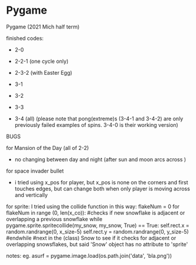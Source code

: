 # Pygame
Pygame (2021 Mich half term)

finished codes:
- 2-0
- 2-2-1 (one cycle only)
- 2-3-2 (with Easter Egg)

- 3-1
- 3-2
- 3-3
- 3-4 (all) (please note that pong(extreme)s (3-4-1 and 3-4-2) are only previously failed examples of spins. 3-4-0 is their working version)



BUGS

for Mansion of the Day (all of 2-2)
- no changing between day and night (after sun and moon arcs across )

for space invader bullet
- i tried using x_pos for player, but x_pos is none on the corners and first touches edges, but can change both when only player is moving across and vertically

for sprite: I tried using the collide function in this way:
flakeNum = 0
        for flakeNum in range (0, len(x_co)):
            #checks if new snowflake is adjacent or overlapping a previous snowflake
            while pygame.sprite.spritecollide(my_snow, my_snow, True) == True:
                self.rect.x = random.randrange(0, x_size-5) 
                self.rect.y = random.randrange(0, y_size-5)
            #endwhile
        #next
in the (class) Snow to see if it checks for adjacent or overlapping snowsflakes, but said 'Snow' object has no attribute to 'sprite'



notes:
eg. asurf = pygame.image.load(os.path.join('data', 'bla.png'))